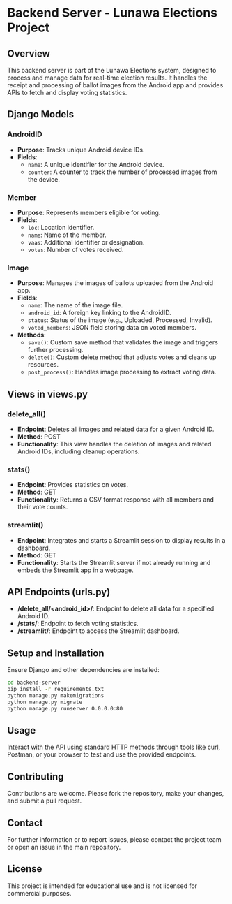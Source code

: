 
# Backend Server - Lunawa Elections Project

## Overview
This backend server is part of the Lunawa Elections system, designed to process and manage data for real-time election results. It handles the receipt and processing of ballot images from the Android app and provides APIs to fetch and display voting statistics.

## Django Models

### AndroidID
- **Purpose**: Tracks unique Android device IDs.
- **Fields**:
  - `name`: A unique identifier for the Android device.
  - `counter`: A counter to track the number of processed images from the device.

### Member
- **Purpose**: Represents members eligible for voting.
- **Fields**:
  - `loc`: Location identifier.
  - `name`: Name of the member.
  - `vaas`: Additional identifier or designation.
  - `votes`: Number of votes received.

### Image
- **Purpose**: Manages the images of ballots uploaded from the Android app.
- **Fields**:
  - `name`: The name of the image file.
  - `android_id`: A foreign key linking to the AndroidID.
  - `status`: Status of the image (e.g., Uploaded, Processed, Invalid).
  - `voted_members`: JSON field storing data on voted members.
- **Methods**:
  - `save()`: Custom save method that validates the image and triggers further processing.
  - `delete()`: Custom delete method that adjusts votes and cleans up resources.
  - `post_process()`: Handles image processing to extract voting data.

## Views in views.py

### delete_all()
- **Endpoint**: Deletes all images and related data for a given Android ID.
- **Method**: POST
- **Functionality**: This view handles the deletion of images and related Android IDs, including cleanup operations.

### stats()
- **Endpoint**: Provides statistics on votes.
- **Method**: GET
- **Functionality**: Returns a CSV format response with all members and their vote counts.

### streamlit()
- **Endpoint**: Integrates and starts a Streamlit session to display results in a dashboard.
- **Method**: GET
- **Functionality**: Starts the Streamlit server if not already running and embeds the Streamlit app in a webpage.

## API Endpoints (urls.py)

- **/delete_all/<android_id>/**: Endpoint to delete all data for a specified Android ID.
- **/stats/**: Endpoint to fetch voting statistics.
- **/streamlit/**: Endpoint to access the Streamlit dashboard.

## Setup and Installation

Ensure Django and other dependencies are installed:

```bash
cd backend-server
pip install -r requirements.txt
python manage.py makemigrations
python manage.py migrate
python manage.py runserver 0.0.0.0:80
```

## Usage

Interact with the API using standard HTTP methods through tools like curl, Postman, or your browser to test and use the provided endpoints.

## Contributing

Contributions are welcome. Please fork the repository, make your changes, and submit a pull request.

## Contact

For further information or to report issues, please contact the project team or open an issue in the main repository.

## License

This project is intended for educational use and is not licensed for commercial purposes.
